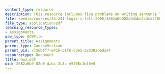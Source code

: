```yaml
---
content_type: resource
description: This resource includes five problems on writing sentence logical equivalent.
file: /media/courses/24-241-logic-i-fall-2005/3682a6b902d0dabc2c3ce5708c1bf0e5_hw3.pdf
file_type: application/pdf
learning_resource_types:
- Assignments
ocw_type: OCWFile
parent_title: Assignments
parent_type: CourseSection
parent_uid: 7c56bff7-e41b-51f6-b3e5-329382b6d2a4
resourcetype: Document
title: hw3.pdf
uid: 3682a6b9-02d0-dabc-2c3c-e5708c1bf0e5
---
```

